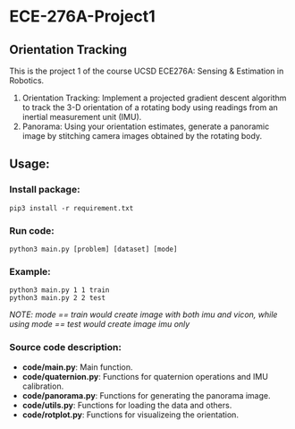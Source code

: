 # ECE-276A-Project1
## Orientation Tracking
This is the project 1 of the course UCSD ECE276A: Sensing & Estimation in Robotics.

1. Orientation Tracking: Implement a projected gradient descent algorithm to track the 3-D orientation of a rotating body using readings from an inertial measurement unit (IMU). 
2. Panorama: Using your orientation estimates, generate a panoramic image by stitching camera images obtained by the rotating body.

## Usage:
### Install package:
    pip3 install -r requirement.txt
### Run code:
    python3 main.py [problem] [dataset] [mode]
### Example:
    python3 main.py 1 1 train
    python3 main.py 2 2 test

*NOTE: mode == train would create image with both imu and vicon, while using mode == test would create image imu only*

### Source code description:
- **code/main.py**: Main function.
- **code/quaternion.py**: Functions for quaternion operations and IMU calibration.
- **code/panorama.py**: Functions for generating the panorama image.
- **code/utils.py**: Functions for loading the data and others.
- **code/rotplot.py**: Functions for visualizeing the orientation.
    

